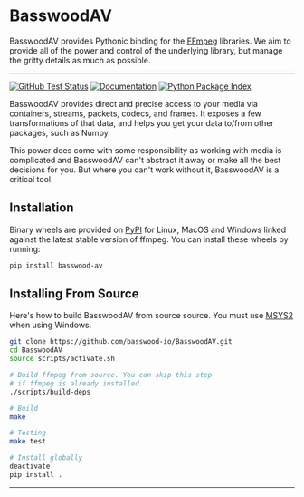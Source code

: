 # BasswoodAV

BasswoodAV provides Pythonic binding for the [FFmpeg][ffmpeg] libraries. We aim to provide all of the power and control of the underlying library, but manage the gritty details as much as possible.

---

[![GitHub Test Status][github-tests-badge]][github-tests] [![Documentation][docs-badge]][docs] [![Python Package Index][pypi-badge]][pypi]

BasswoodAV provides direct and precise access to your media via containers, streams, packets, codecs, and frames. It exposes a few transformations of that data, and helps you get your data to/from other packages, such as Numpy.

This power does come with some responsibility as working with media is complicated and BasswoodAV can't abstract it away or make all the best decisions for you. But where you can't work without it, BasswoodAV is a critical tool.


## Installation
Binary wheels are provided on [PyPI][pypi] for Linux, MacOS and Windows linked against the latest stable version of ffmpeg. You can install these wheels by running:

```bash
pip install basswood-av
```

## Installing From Source
Here's how to build BasswoodAV from source source. You must use [MSYS2](https://www.msys2.org/) when using Windows.

```bash
git clone https://github.com/basswood-io/BasswoodAV.git
cd BasswoodAV
source scripts/activate.sh

# Build ffmpeg from source. You can skip this step
# if ffmpeg is already installed.
./scripts/build-deps

# Build
make

# Testing
make test

# Install globally
deactivate
pip install .
```

---

[docs-badge]: https://img.shields.io/badge/docs-on%20pyav.basswood--io.com-blue.svg
[docs]: https://av.basswood-io.com
[pypi-badge]: https://img.shields.io/pypi/v/pyav.svg?colorB=CCB39A
[pypi]: https://pypi.org/project/basswood-av
[github-tests-badge]: https://github.com/basswood-io/BasswoodAV/workflows/tests/badge.svg
[github-tests]: https://github.com/basswood-io/BasswoodAV/actions?workflow=tests
[github]: https://github.com/basswood-io/BasswoodAV
[ffmpeg]: https://ffmpeg.org/
